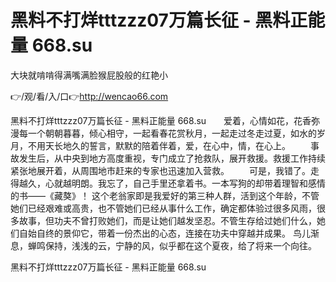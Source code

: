 # 黑料不打烊tttzzz07万篇长征 - 黑料正能量 668.su
大块就啃啃得满嘴满脸猴屁股般的红艳小

👉/观/看/入/口👉http://wencao66.com

黑料不打烊tttzzz07万篇长征 - 黑料正能量 668.su　　爱着，心情如花，花香弥漫每一个朝朝暮暮，倾心相守，一起看春花赏秋月，一起走过冬走过夏，如水的岁月，不用天长地久的誓言，默默的陪着伴着，爱，在心中，情，在心上。
　　事故发生后，从中央到地方高度重视，专门成立了抢救队，展开救援。救援工作持续紧张地展开着，从周围地市赶来的专家也迅速加入营救。
　　可是，我错了。走得越久，心就越明朗。我忘了，自己手里还拿着书。一本写狗的却带着理智和感情的书——《藏獒》！
这个老翁家即是我爱好的第三种人群，活到这个年龄，不管她们已经艰难或高贵，也不管她们已经从事什么工作，确定都体验过很多风雨，很多故事，但功夫不曾打败她们，而是让她们越发坚忍。不管生存给过她们什么，她们自始自终的景仰它，带着一份杰出的心态，连接在功夫中穿越并成果。
鸟儿渐息，蝉鸣保持，浅浅的云，宁静的风，似乎都在这个夏夜，给了将来一个向往。

黑料不打烊tttzzz07万篇长征 - 黑料正能量 668.su
